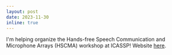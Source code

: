 ```yaml
---
layout: post
date: 2023-11-30
inline: true
---
```


I'm helping organize the Hands-free Speech Communication and Microphone Arrays
(HSCMA) workshop at ICASSP! Website [here](https://sites.google.com/view/hscma2024).
